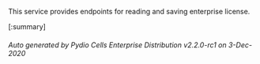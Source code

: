 






This service provides endpoints for reading and saving enterprise license.

[:summary]

###### Auto generated by Pydio Cells Enterprise Distribution v2.2.0-rc1 on 3-Dec-2020
